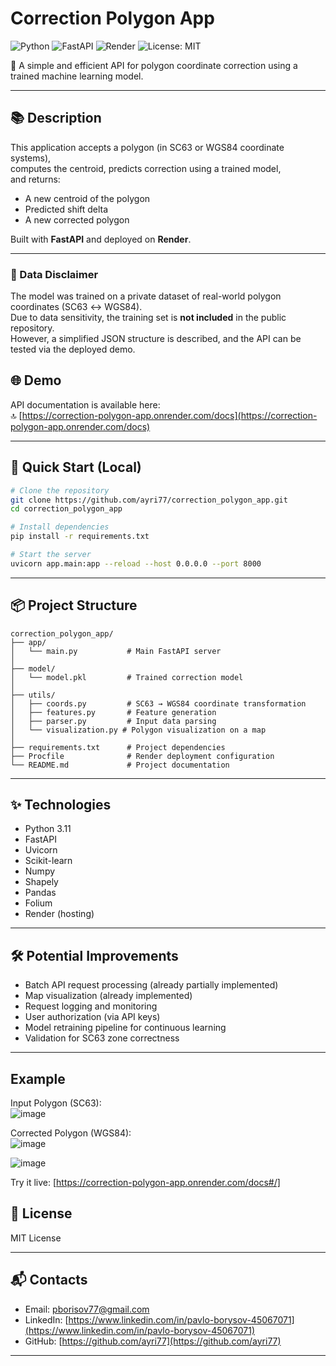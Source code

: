# Correction Polygon App

![Python](https://img.shields.io/badge/Python-3.11-blue)
![FastAPI](https://img.shields.io/badge/FastAPI-0.115.12-brightgreen)
![Render](https://img.shields.io/badge/Hosted%20on-Render-blue)
![License: MIT](https://img.shields.io/badge/License-MIT-yellow)

🚀 A simple and efficient API for polygon coordinate correction using a trained machine learning model.

---

## 📚 Description

This application accepts a polygon (in SC63 or WGS84 coordinate systems),  
computes the centroid, predicts correction using a trained model,  
and returns:

- A new centroid of the polygon
- Predicted shift delta
- A new corrected polygon

Built with **FastAPI** and deployed on **Render**.

---

### 🔐 Data Disclaimer

The model was trained on a private dataset of real-world polygon coordinates (SC63 ↔ WGS84).  
Due to data sensitivity, the training set is **not included** in the public repository.  
However, a simplified JSON structure is described, and the API can be tested via the deployed demo.

## 🌐 Demo

API documentation is available here:  
🔝 [https://correction-polygon-app.onrender.com/docs](https://correction-polygon-app.onrender.com/docs)

---

## 🚀 Quick Start (Local)

```bash
# Clone the repository
git clone https://github.com/ayri77/correction_polygon_app.git
cd correction_polygon_app

# Install dependencies
pip install -r requirements.txt

# Start the server
uvicorn app.main:app --reload --host 0.0.0.0 --port 8000
```

---

## 📦 Project Structure

```
correction_polygon_app/
├── app/
│   └── main.py           # Main FastAPI server
│
├── model/
│   └── model.pkl         # Trained correction model
│
├── utils/
│   ├── coords.py         # SC63 → WGS84 coordinate transformation
│   ├── features.py       # Feature generation
│   ├── parser.py         # Input data parsing
│   └── visualization.py # Polygon visualization on a map
│
├── requirements.txt      # Project dependencies
├── Procfile              # Render deployment configuration
└── README.md             # Project documentation
```

---

## ✨ Technologies

- Python 3.11
- FastAPI
- Uvicorn
- Scikit-learn
- Numpy
- Shapely
- Pandas
- Folium
- Render (hosting)

---

## 🛠 Potential Improvements

- Batch API request processing (already partially implemented)
- Map visualization (already implemented)
- Request logging and monitoring
- User authorization (via API keys)
- Model retraining pipeline for continuous learning
- Validation for SC63 zone correctness

---

## Example

Input Polygon (SC63):  
![image](https://github.com/user-attachments/assets/f1640c80-bae0-4b8c-9765-f66b7214a66a)

Corrected Polygon (WGS84):  
![image](https://github.com/user-attachments/assets/11b7137a-2bae-49b7-b7dc-c5d0277d6cda)

![image](https://github.com/user-attachments/assets/69582961-e145-4bd8-85ac-344d5f8e2a05)

Try it live: [https://correction-polygon-app.onrender.com/docs#/]


## 📜 License

MIT License

---

## 📬 Contacts

- Email: [pborisov77@gmail.com](mailto:pborisov77@gmail.com)
- LinkedIn: [https://www.linkedin.com/in/pavlo-borysov-45067071](https://www.linkedin.com/in/pavlo-borysov-45067071)
- GitHub: [https://github.com/ayri77](https://github.com/ayri77)

---

